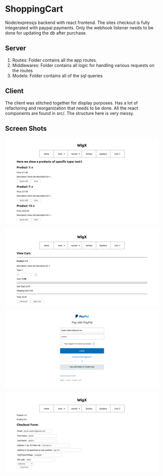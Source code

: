 # ShoppingCart
Node/expressjs backend with react frontend. The sites checkout is fully integerated with paypal payments.  Only the webhook listener needs to be done for updating the db after purchase.

## Server
  1) Routes: Folder contains all the app routes.
  2) Middlewares: Folder contains all logic for handling various requests on the routes
  3) Models: Folder contains all of the sql queries

## Client
  The client was stitched together for display purposes. Has a lot of refactoring and reorganization that needs to be done. All the react components are found in src/.  The structure here is very messy.
 
## Screen Shots

![Image 1](screenshots/Pic1.png)

![Image 2](screenshots/Pic2.png)

![Image 3](screenshots/Pic3.png)

![Image 4](screenshots/Pic4.png)

